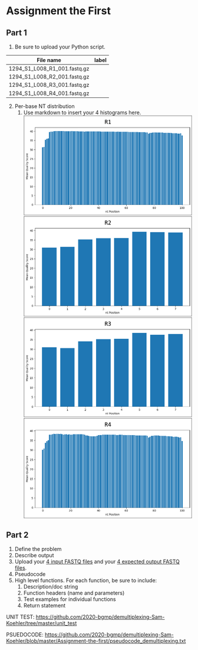 # Assignment the First

## Part 1
1. Be sure to upload your Python script.

| File name | label |
|---|---|
| 1294_S1_L008_R1_001.fastq.gz |  |
| 1294_S1_L008_R2_001.fastq.gz |  |
| 1294_S1_L008_R3_001.fastq.gz |  |
| 1294_S1_L008_R4_001.fastq.gz |  |

2. Per-base NT distribution
    1. Use markdown to insert your 4 histograms here.
    ![](https://github.com/2020-bgmp/demultiplexing-Sam-Koehler/blob/master/images/R1_output.png)
    ![](https://github.com/2020-bgmp/demultiplexing-Sam-Koehler/blob/master/images/R2_output.png)
    ![](https://github.com/2020-bgmp/demultiplexing-Sam-Koehler/blob/master/images/R3_output.png)
    ![](https://github.com/2020-bgmp/demultiplexing-Sam-Koehler/blob/master/images/R4_output.png)
    
    
## Part 2
1. Define the problem
2. Describe output
3. Upload your [4 input FASTQ files](../TEST-input_FASTQ) and your [4 expected output FASTQ files](../TEST-output_FASTQ).
4. Pseudocode
5. High level functions. For each function, be sure to include:
    1. Description/doc string
    2. Function headers (name and parameters)
    3. Test examples for individual functions
    4. Return statement
    
UNIT TEST: https://github.com/2020-bgmp/demultiplexing-Sam-Koehler/tree/master/unit_test

PSUEDOCODE: https://github.com/2020-bgmp/demultiplexing-Sam-Koehler/blob/master/Assignment-the-first/pseudocode_demultiplexing.txt
